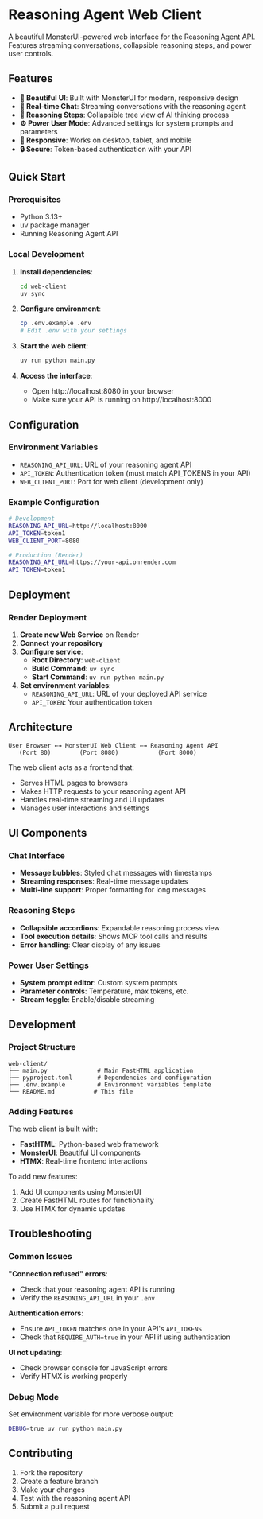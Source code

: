 # Reasoning Agent Web Client

A beautiful MonsterUI-powered web interface for the Reasoning Agent API. Features streaming conversations, collapsible reasoning steps, and power user controls.

## Features

- **🎨 Beautiful UI**: Built with MonsterUI for modern, responsive design
- **💬 Real-time Chat**: Streaming conversations with the reasoning agent
- **🧠 Reasoning Steps**: Collapsible tree view of AI thinking process
- **⚙️ Power User Mode**: Advanced settings for system prompts and parameters
- **📱 Responsive**: Works on desktop, tablet, and mobile
- **🔒 Secure**: Token-based authentication with your API

## Quick Start

### Prerequisites

- Python 3.13+
- uv package manager
- Running Reasoning Agent API

### Local Development

1. **Install dependencies**:
   ```bash
   cd web-client
   uv sync
   ```

2. **Configure environment**:
   ```bash
   cp .env.example .env
   # Edit .env with your settings
   ```

3. **Start the web client**:
   ```bash
   uv run python main.py
   ```

4. **Access the interface**:
   - Open http://localhost:8080 in your browser
   - Make sure your API is running on http://localhost:8000

## Configuration

### Environment Variables

- `REASONING_API_URL`: URL of your reasoning agent API
- `API_TOKEN`: Authentication token (must match API_TOKENS in your API)
- `WEB_CLIENT_PORT`: Port for web client (development only)

### Example Configuration

```bash
# Development
REASONING_API_URL=http://localhost:8000
API_TOKEN=token1
WEB_CLIENT_PORT=8080

# Production (Render)
REASONING_API_URL=https://your-api.onrender.com
API_TOKEN=token1
```

## Deployment

### Render Deployment

1. **Create new Web Service** on Render
2. **Connect your repository**
3. **Configure service**:
   - **Root Directory**: `web-client`
   - **Build Command**: `uv sync`
   - **Start Command**: `uv run python main.py`
4. **Set environment variables**:
   - `REASONING_API_URL`: URL of your deployed API service
   - `API_TOKEN`: Your authentication token

## Architecture

```
User Browser ←→ MonsterUI Web Client ←→ Reasoning Agent API
   (Port 80)        (Port 8080)           (Port 8000)
```

The web client acts as a frontend that:
- Serves HTML pages to browsers
- Makes HTTP requests to your reasoning agent API
- Handles real-time streaming and UI updates
- Manages user interactions and settings

## UI Components

### Chat Interface
- **Message bubbles**: Styled chat messages with timestamps
- **Streaming responses**: Real-time message updates
- **Multi-line support**: Proper formatting for long messages

### Reasoning Steps
- **Collapsible accordions**: Expandable reasoning process view
- **Tool execution details**: Shows MCP tool calls and results
- **Error handling**: Clear display of any issues

### Power User Settings
- **System prompt editor**: Custom system prompts
- **Parameter controls**: Temperature, max tokens, etc.
- **Stream toggle**: Enable/disable streaming

## Development

### Project Structure
```
web-client/
├── main.py              # Main FastHTML application
├── pyproject.toml       # Dependencies and configuration
├── .env.example         # Environment variables template
└── README.md           # This file
```

### Adding Features

The web client is built with:
- **FastHTML**: Python-based web framework
- **MonsterUI**: Beautiful UI components
- **HTMX**: Real-time frontend interactions

To add new features:
1. Add UI components using MonsterUI
2. Create FastHTML routes for functionality
3. Use HTMX for dynamic updates

## Troubleshooting

### Common Issues

**"Connection refused" errors**:
- Check that your reasoning agent API is running
- Verify the `REASONING_API_URL` in your `.env`

**Authentication errors**:
- Ensure `API_TOKEN` matches one in your API's `API_TOKENS`
- Check that `REQUIRE_AUTH=true` in your API if using authentication

**UI not updating**:
- Check browser console for JavaScript errors
- Verify HTMX is working properly

### Debug Mode

Set environment variable for more verbose output:
```bash
DEBUG=true uv run python main.py
```

## Contributing

1. Fork the repository
2. Create a feature branch
3. Make your changes
4. Test with the reasoning agent API
5. Submit a pull request
